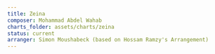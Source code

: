 ```yaml
---
title: Zeina
composer: Mohammad Abdel Wahab
charts_folder: assets/charts/zeina
status: current
arranger: Simon Moushabeck (based on Hossam Ramzy's Arrangement)
---
```


